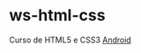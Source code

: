 # ws-html-css
 Curso de HTML5 e CSS3
 <a href="https://tailonmachado.github.io/ws-html-css/desafio%2010/" target="_blank">Android</a>
